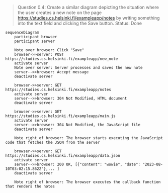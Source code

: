 > Question 0.4: Create a similar diagram depicting the situation where the user creates a new note on the page https://studies.cs.helsinki.fi/exampleapp/notes by writing something into the text field and clicking the Save button.
> Status: Done

```mermaid
sequenceDiagram
    participant browser
    participant server

    Note over browser: Click "Save"
    browser->>server: POST https://studies.cs.helsinki.fi/exampleapp/new_note
    activate server
    Note over server: Server processes and saves the new note
    server-->>browser: Accept message
    deactivate server

    browser->>server: GET https://studies.cs.helsinki.fi/exampleapp/notes
    activate server
    server-->>browser: 304 Not Modified, HTML document
    deactivate server

    browser->>server: GET https://studies.cs.helsinki.fi/exampleapp/main.js
    activate server
    server-->>browser: 304 Not Modified, the JavaScript file
    deactivate server

    Note right of browser: The browser starts executing the JavaScript code that fetches the JSON from the server

    browser->>server: GET https://studies.cs.helsinki.fi/exampleapp/data.json
    activate server
    server-->>browser: 200 OK, [{"content": "wowie", "date": "2023-08-10T03:02:15.862Z"},... ]
    deactivate server

    Note right of browser: The browser executes the callback function that renders the notes
```

